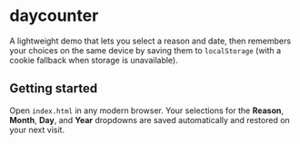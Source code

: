 # daycounter

A lightweight demo that lets you select a reason and date, then remembers your
choices on the same device by saving them to `localStorage` (with a cookie
fallback when storage is unavailable).

## Getting started

Open `index.html` in any modern browser. Your selections for the **Reason**,
**Month**, **Day**, and **Year** dropdowns are saved automatically and restored
on your next visit.
